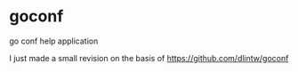 # goconf
go conf help application

I just made a small revision on the basis of https://github.com/dlintw/goconf
